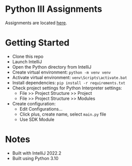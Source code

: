 # Python III Assignments
Assignments are located [here](Assignments.md).

# Getting Started
- Clone this repo
- Launch IntelliJ
- Open the Python directory from IntelliJ
- Create virtual environment: `python -m venv venv`
- Activate virtual environment: `venv\Scripts\activate.bat`
- Install dependencies: `pip install -r requirements.txt`
- Check project settings for Python Interpreter settings:
    - File >> Project Structure >> Project
    - File >> Project Structure >> Modules
- Create configuration:
    - Edit Configurations...
    - Click plus, create name, select `main.py` file
    - Use SDK Module

# Notes
- Built with IntelliJ 2022.2
- Built using Python 3.10
